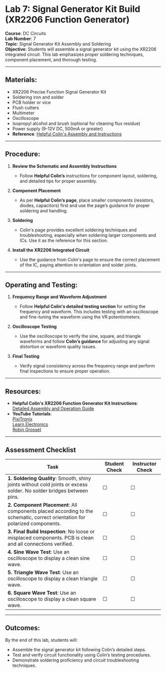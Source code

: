 
# Lab 7: Signal Generator Kit Build (XR2206 Function Generator)

**Course**: DC Circuits  
**Lab Number**: 7  
**Topic**: Signal Generator Kit Assembly and Soldering  
**Objective**: Students will assemble a signal generator kit using the XR2206 integrated circuit. This lab emphasizes proper soldering techniques, component placement, and thorough testing.

---

## Materials:
- XR2206 Precise Function Signal Generator Kit  
- Soldering iron and solder  
- PCB holder or vice  
- Flush cutters  
- Multimeter  
- Oscilloscope  
- Isopropyl alcohol and brush (optional for cleaning flux residue)  
- Power supply (9-12V DC, 500mA or greater)  
- **Reference**: [Helpful Colin's Assembly and Instructions](https://helpfulcolin.com/xr2206-function-generator-kit-improved-instructions/)

---

## Procedure:

1. **Review the Schematic and Assembly Instructions**
   - Follow **Helpful Colin’s** instructions for component layout, soldering, and detailed tips for proper assembly.

2. **Component Placement**
   - As per **Helpful Colin’s page**, place smaller components (resistors, diodes, capacitors) first and use the page’s guidance for proper soldering and handling.

3. **Soldering**
   - Colin's page provides excellent soldering techniques and troubleshooting, especially when soldering larger components and ICs. Use it as the reference for this section.

4. **Install the XR2206 Integrated Circuit**
   - Use the guidance from Colin's page to ensure the correct placement of the IC, paying attention to orientation and solder joints.

---

## Operating and Testing:

1. **Frequency Range and Waveform Adjustment**
   - Follow **Helpful Colin's detailed testing section** for setting the frequency and waveform. This includes testing with an oscilloscope and fine-tuning the waveform using the VR potentiometers.

2. **Oscilloscope Testing**
   - Use the oscilloscope to verify the sine, square, and triangle waveforms and follow **Colin’s guidance** for adjusting any signal distortion or waveform quality issues.

3. **Final Testing**
   - Verify signal consistency across the frequency range and perform final inspections to ensure proper operation.

---

## Resources:
- **Helpful Colin's XR2206 Function Generator Kit Instructions**:  
  [Detailed Assembly and Operation Guide](https://helpfulcolin.com/xr2206-function-generator-kit-improved-instructions/)
- **YouTube Tutorials**:  
  [PixiTronix](https://www.youtube.com/watch?v=vckKs-6Llwo&ab_channel=PixiTronix)  
  [Learn Electronics](https://www.youtube.com/watch?v=tctyEUkEjCw&ab_channel=learnelectronics)  
  [Robin Grosset](https://www.youtube.com/watch?v=n9Nscc_f-v4&ab_channel=RobinGrosset)

---

## Assessment Checklist

| **Task**                             | **Student Check** | **Instructor Check** |
|--------------------------------------|-------------------|----------------------|
| **1. Soldering Quality**: Smooth, shiny joints without cold joints or excess solder. No solder bridges between pins. | ☐ | ☐ |
| **2. Component Placement**: All components placed according to the schematic, correct orientation for polarized components. | ☐ | ☐ |
| **3. Final Build Inspection**: No loose or misplaced components. PCB is clean and all connections verified. | ☐ | ☐ |
| **4. Sine Wave Test**: Use an oscilloscope to display a clean sine wave. | ☐ | ☐ |
| **5. Triangle Wave Test**: Use an oscilloscope to display a clean triangle wave. | ☐ | ☐ |
| **6. Square Wave Test**: Use an oscilloscope to display a clean square wave. | ☐ | ☐ |

---

## Outcomes:
By the end of this lab, students will:
- Assemble the signal generator kit following Colin’s detailed steps.
- Test and verify circuit functionality using Colin’s testing procedures.
- Demonstrate soldering proficiency and circuit troubleshooting techniques.
